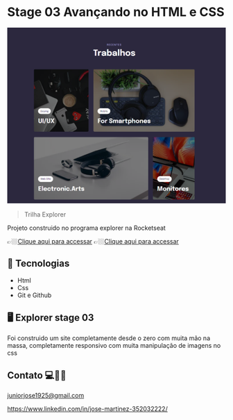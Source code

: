 # Stage 03 Avançando no HTML e CSS

![preview](./.github/projeto_05.png)


> Trilha Explorer 

Projeto construido no programa explorer na Rocketseat

👉🏼[Clique aqui para accessar](https://jose26362780.github.io/Projeto-05/)
👉🏼[Clique aqui para accessar](https://projeto-05.netlify.app/)



##  🔧 Tecnologias


- Html 
- Css
- Git e Github

##  🖥️ Explorer stage 03


Foi construido um site completamente desde o zero com muita mão na massa, completamente responsivo com muita manipulação de imagens no css



## Contato 💻🧑‍💻 

juniorjose1925@gmail.com


https://www.linkedin.com/in/jose-martinez-352032222/
